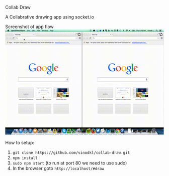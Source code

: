 Collab Draw

A Collabrative drawing app using socket.io

Screenshot of app flow
![socket draw](https://raw.githubusercontent.com/vinodkl/collab-draw/master/screenshot.gif)

How to setup:

1. ```git clone https://github.com/vinodkl/collab-draw.git```
2. ```npm install```
3. ```sudo npm start``` (to run at port 80 we need to use sudo)
4. In the browser goto ```http://localhost/#draw```
